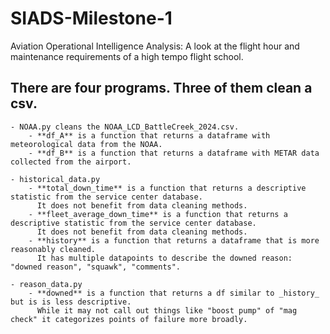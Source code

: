 # SIADS-Milestone-1
Aviation Operational Intelligence Analysis: A look at the flight hour and maintenance requirements of a high tempo flight school.

## There are four programs. Three of them clean a csv.
    - NOAA.py cleans the NOAA_LCD_BattleCreek_2024.csv.
        - **df_A** is a function that returns a dataframe with meteorological data from the NOAA.
        - **df_B** is a function that returns a dataframe with METAR data collected from the airport.

    - historical_data.py
        - **total_down_time** is a function that returns a descriptive statistic from the service center database.
          It does not benefit from data cleaning methods.
        - **fleet_average_down_time** is a function that returns a descriptive statistic from the service center database.
          It does not benefit from data cleaning methods.
        - **history** is a function that returns a dataframe that is more reasonably cleaned.
          It has multiple datapoints to describe the downed reason: "downed reason", "squawk", "comments".

    - reason_data.py
        - **downed** is a function that returns a df similar to _history_ but is is less descriptive.
          While it may not call out things like "boost pump" of "mag check" it categorizes points of failure more broadly. 